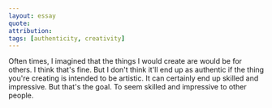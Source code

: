 ```yaml
---
layout: essay
quote:
attribution: 
tags: [authenticity, creativity]
---
```


Often times, I imagined that the things I would create are would be for others. I think that's fine. But I don't think it'll end up as authentic if the thing you're creating is intended to be artistic. It can certainly end up skilled and impressive.  But that's the goal. To seem skilled and impressive to other people. 